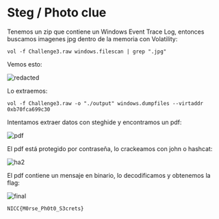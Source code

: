# Steg / Photo clue

Tenemos un zip que contiene un Windows Event Trace Log, entonces buscamos imagenes jpg dentro de la memoria con Volatility:

`vol -f Challenge3.raw windows.filescan | grep ".jpg"`

Vemos esto:

![redacted](https://github.com/user-attachments/assets/fe4a373c-ceb5-4438-9a2c-dc7cadbade63)

Lo extraemos:

`vol -f Challenge3.raw -o "./output" windows.dumpfiles --virtaddr 0xb70fca699c30`

Intentamos extraer datos con steghide y encontramos un pdf:

![pdf](https://github.com/user-attachments/assets/0218e390-188b-4d02-afab-88c0c4a86096)

El pdf está protegido por contraseña, lo crackeamos con john o hashcat:

![ha2](https://github.com/user-attachments/assets/201eba51-b39f-4f84-9279-eda5fd83a0a0)

El pdf contiene un mensaje en binario, lo decodificamos y obtenemos la flag:
  
![final](https://github.com/user-attachments/assets/1c2fafc8-b517-4357-bdfb-18780385d145)

`NICC{M0rse_Ph0t0_S3crets}`
